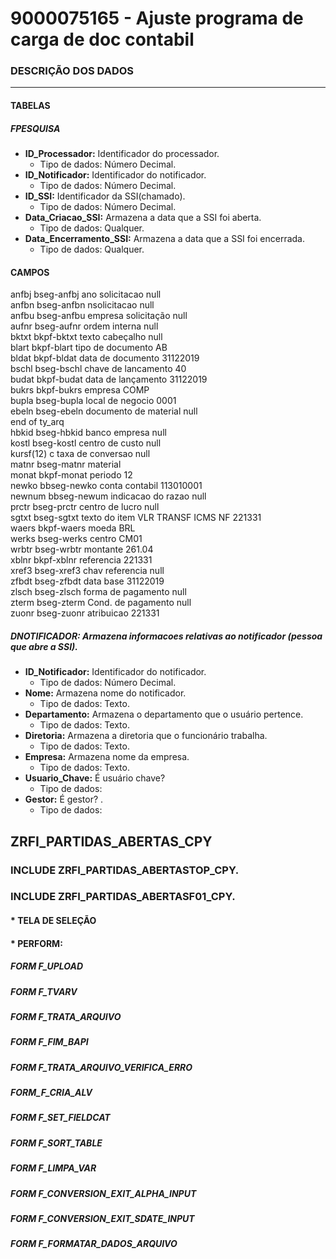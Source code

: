 # 9000075165 - Ajuste programa de carga de doc contabil

### DESCRIÇÃO DOS DADOS
---
#### TABELAS 

##### FPESQUISA
* **ID_Processador:** Identificador do processador.<br>
    - Tipo de dados: Número Decimal.
* **ID_Notificador:** Identificador do notificador.<br>
    - Tipo de dados: Número Decimal.
* **ID_SSI:** Identificador da SSI(chamado).<br>
    - Tipo de dados: Número Decimal.
* **Data_Criacao_SSI:** Armazena a data que a SSI foi aberta.<br>
    - Tipo de dados: Qualquer.
* **Data_Encerramento_SSI:** Armazena a data que a SSI foi encerrada.<br>
    - Tipo de dados: Qualquer.

#### CAMPOS

anfbj	bseg-anfbj	ano solicitacao	null <br>
anfbn	bseg-anfbn	nsolicitacao	null <br>
anfbu	bseg-anfbu	empresa solicitação	null <br>
aufnr	bseg-aufnr	ordem interna	null <br>
bktxt	bkpf-bktxt	texto cabeçalho	null <br>
blart	bkpf-blart	tipo de documento	AB <br>
bldat	bkpf-bldat	data de documento	31122019 <br>
bschl	bseg-bschl	chave de lancamento	40 <br>
budat	bkpf-budat	data de lançamento	31122019 <br>
bukrs	bkpf-bukrs	empresa	COMP <br>
bupla	bseg-bupla	local de negocio	0001 <br>
ebeln	bseg-ebeln	documento de material	null <br>
end of ty_arq			 <br>
hbkid	bseg-hbkid	banco empresa	null <br>
kostl	bseg-kostl	centro de custo	null <br>
kursf(12)	c	taxa de conversao	null <br>
matnr	bseg-matnr	material	 <br>
monat	bkpf-monat	periodo	12 <br>
newko	bbseg-newko	conta contabil	113010001 <br>
newnum	bbseg-newum	indicacao do razao	null <br>
prctr	bseg-prctr	centro de lucro	null <br>
sgtxt	bseg-sgtxt	texto do item	VLR TRANSF ICMS NF 221331 <br>
waers	bkpf-waers	moeda	BRL <br>
werks	bseg-werks	centro	CM01 <br>
wrbtr	bseg-wrbtr	montante	261.04 <br>
xblnr	bkpf-xblnr	referencia	221331 <br>
xref3	bseg-xref3	chav referencia	null <br>
zfbdt	bseg-zfbdt	data base	31122019 <br>
zlsch	bseg-zlsch	forma de pagamento	null <br>
zterm	bseg-zterm	Cond. de pagamento	null <br>
zuonr	bseg-zuonr	atribuicao	221331 <br>


##### DNOTIFICADOR: Armazena informacoes relativas ao notificador (pessoa que abre a SSI).<br>
* **ID_Notificador:** Identificador do notificador.<br>
    - Tipo de dados: Número Decimal.
* **Nome:** Armazena nome do notificador.<br>
    - Tipo de dados: Texto.
* **Departamento:** Armazena o departamento que o usuário pertence.<br>
    - Tipo de dados: Texto.
* **Diretoria:** Armazena a diretoria que o funcionário trabalha.<br>
    - Tipo de dados: Texto.
* **Empresa:** Armazena nome da empresa.<br>
    - Tipo de dados: Texto.
* **Usuario_Chave:** É usuário chave?<br>
    - Tipo de dados: 
* **Gestor:** É gestor? .<br>
    - Tipo de dados:

## ZRFI_PARTIDAS_ABERTAS_CPY


### INCLUDE ZRFI_PARTIDAS_ABERTASTOP_CPY.

    

### INCLUDE ZRFI_PARTIDAS_ABERTASF01_CPY.

#### * TELA DE SELEÇÃO

#### * PERFORM:

##### FORM F_UPLOAD

##### FORM F_TVARV

##### FORM F_TRATA_ARQUIVO

##### FORM F_FIM_BAPI

##### FORM F_TRATA_ARQUIVO_VERIFICA_ERRO

##### FORM_F_CRIA_ALV

##### FORM F_SET_FIELDCAT

##### FORM F_SORT_TABLE

##### FORM F_LIMPA_VAR

##### FORM F_CONVERSION_EXIT_ALPHA_INPUT

##### FORM F_CONVERSION_EXIT_SDATE_INPUT

##### FORM F_FORMATAR_DADOS_ARQUIVO
    
    
